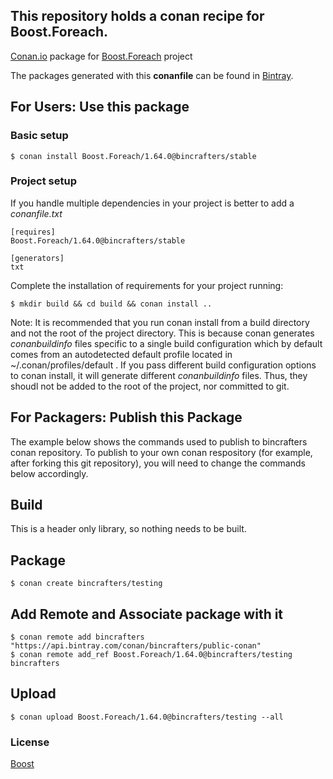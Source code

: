 ## This repository holds a conan recipe for Boost.Foreach.

[Conan.io](https://conan.io) package for [Boost.Foreach](https://github.com/Boostorg/Foreach) project

The packages generated with this **conanfile** can be found in [Bintray](https://bintray.com/bincrafters/public-conan/Boost.Foreach%3Abincrafters).

## For Users: Use this package

### Basic setup

    $ conan install Boost.Foreach/1.64.0@bincrafters/stable

### Project setup

If you handle multiple dependencies in your project is better to add a *conanfile.txt*

    [requires]
    Boost.Foreach/1.64.0@bincrafters/stable

    [generators]
    txt

Complete the installation of requirements for your project running:</small></span>

    $ mkdir build && cd build && conan install ..
	
Note: It is recommended that you run conan install from a build directory and not the root of the project directory.  This is because conan generates *conanbuildinfo* files specific to a single build configuration which by default comes from an autodetected default profile located in ~/.conan/profiles/default .  If you pass different build configuration options to conan install, it will generate different *conanbuildinfo* files.  Thus, they shoudl not be added to the root of the project, nor committed to git. 

## For Packagers: Publish this Package

The example below shows the commands used to publish to bincrafters conan repository. To publish to your own conan respository (for example, after forking this git repository), you will need to change the commands below accordingly. 

## Build  

This is a header only library, so nothing needs to be built.

## Package 

    $ conan create bincrafters/testing
	
## Add Remote and Associate package with it

	$ conan remote add bincrafters "https://api.bintray.com/conan/bincrafters/public-conan"
	$ conan remote add_ref Boost.Foreach/1.64.0@bincrafters/testing bincrafters

## Upload

    $ conan upload Boost.Foreach/1.64.0@bincrafters/testing --all

### License
[Boost](LICENSE)
